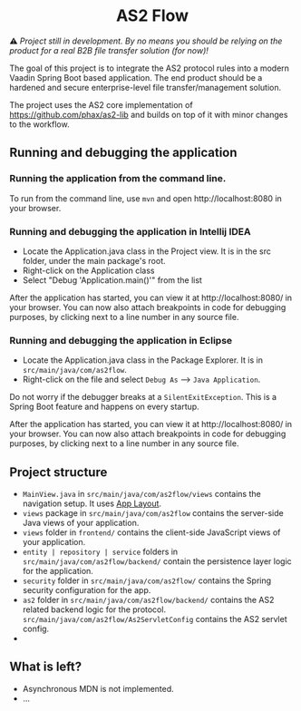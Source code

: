 
<h1 align="center">AS2 Flow</h1>

⚠️ *Project still in development. By no means you should be relying on the product for a real B2B file transfer solution (for now)!*

The goal of this project is to integrate the AS2 protocol rules into a modern Vaadin Spring Boot based application. The end product should be a hardened and secure enterprise-level file transfer/management solution.

The project uses the AS2 core implementation of https://github.com/phax/as2-lib and builds on top of it with minor changes to the workflow.

## Running and debugging the application

### Running the application from the command line.
To run from the command line, use `mvn` and open http://localhost:8080 in your browser.

### Running and debugging the application in Intellij IDEA
- Locate the Application.java class in the Project view. It is in the src folder, under the main package's root.
- Right-click on the Application class
- Select "Debug 'Application.main()'" from the list

After the application has started, you can view it at http://localhost:8080/ in your browser. 
You can now also attach breakpoints in code for debugging purposes, by clicking next to a line number in any source file.

### Running and debugging the application in Eclipse
- Locate the Application.java class in the Package Explorer. It is in `src/main/java/com/as2flow`.
- Right-click on the file and select `Debug As` --> `Java Application`.

Do not worry if the debugger breaks at a `SilentExitException`. This is a Spring Boot feature and happens on every startup.

After the application has started, you can view it at http://localhost:8080/ in your browser.
You can now also attach breakpoints in code for debugging purposes, by clicking next to a line number in any source file.
## Project structure

- `MainView.java` in `src/main/java/com/as2flow/views` contains the navigation setup. It uses [App Layout](https://vaadin.com/components/vaadin-app-layout).
- `views` package in `src/main/java/com/as2flow` contains the server-side Java views of your application.
- `views` folder in `frontend/` contains the client-side JavaScript views of your application.
- `entity | repository | service` folders in `src/main/java/com/as2flow/backend/` contain the persistence layer logic for the application.
- `security` folder in `src/main/java/com/as2flow/` contains the Spring security configuration for the app.
- `as2` folder in `src/main/java/com/as2flow/backend/` contains the AS2 related backend logic for the protocol.  `src/main/java/com/as2flow/As2ServletConfig`  contains the AS2 servlet config.
- 

## What is left?
- Asynchronous MDN is not implemented.
- ...
